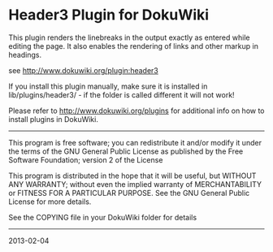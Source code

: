 # Header3 Plugin for DokuWiki

This plugin renders the linebreaks in the output exactly as entered while editing the page.
It also enables the rendering of links and other markup in headings.

see http://www.dokuwiki.org/plugin:header3


If you install this plugin manually, make sure it is installed in
lib/plugins/header3/ - if the folder is called different it
will not work!

Please refer to http://www.dokuwiki.org/plugins for additional info
on how to install plugins in DokuWiki.

----
This program is free software; you can redistribute it and/or modify
it under the terms of the GNU General Public License as published by
the Free Software Foundation; version 2 of the License

This program is distributed in the hope that it will be useful,
but WITHOUT ANY WARRANTY; without even the implied warranty of
MERCHANTABILITY or FITNESS FOR A PARTICULAR PURPOSE.  See the
GNU General Public License for more details.

See the COPYING file in your DokuWiki folder for details

----
2013-02-04
